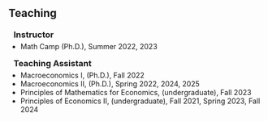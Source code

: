 <h2 id="teaching" style="margin: 2px 0px 20px;">Teaching</h2>
<h3 style="margin:0 10px 5px;">Instructor</h3>

<ul style="margin:0 0 15px;">
  <li><autocolor>Math Camp (Ph.D.), Summer 2022, 2023</autocolor></li>
</ul>

<h3 style="margin:0 10px 5px;">Teaching Assistant</h3>

<ul style="margin:0 0 20px;">
  <li><autocolor>Macroeconomics I, (Ph.D.), Fall 2022</autocolor></li>
  <li><autocolor>Macroeconomics II, (Ph.D.), Spring 2022, 2024, 2025</autocolor></li>
  <li><autocolor>Principles of Mathematics for Economics, (undergraduate), Fall 2023</autocolor></li>
  <li><autocolor>Principles of Economics II, (undergraduate), Fall 2021, Spring 2023, Fall 2024</autocolor></li>
</ul>
